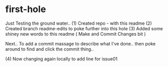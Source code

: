 # first-hole
Just Testing the ground water..
(1) Created repo - with this readme
(2) Created branch readme-edits to poke further into this hole
(3) Added some shiney new words to this readme ( Make and Commit Changes bit )

Next.. To add a commit massage to describe what I've done.. then poke around to find and click the commit thing..

 (4) Now changing again locally to add line for issue01
